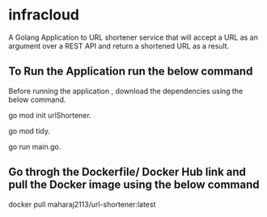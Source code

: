 # infracloud
A Golang Application to URL shortener service that will accept a URL as an argument over a REST API and return a shortened URL as a result.

## To Run the Application run the below command

Before running the application , download the dependencies using the below command.

go mod init urlShortener.

go mod tidy.

go run main.go.

## Go throgh the Dockerfile/ Docker Hub link and pull the Docker image using the below command

docker pull maharaj2113/url-shortener:latest

